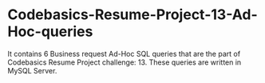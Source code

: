 # Codebasics-Resume-Project-13-Ad-Hoc-queries
It contains 6 Business request Ad-Hoc SQL queries that are the part of Codebasics Resume Project challenge: 13.
These queries are written in MySQL Server.
